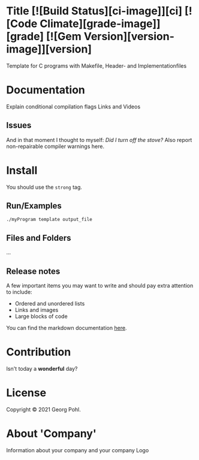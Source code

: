 # Title [![Build Status][ci-image]][ci] [![Code Climate][grade-image]][grade] [![Gem Version][version-image]][version]
Template for C programs with Makefile, Header- and Implementationfiles

# Documentation
Explain conditional compilation flags
Links and Videos

## Issues
And in that moment I thought to myself: _Did I turn off the stove?_
Also report non-repairable compiler warnings here.

# Install
You should use the `strong` tag.

## Run/Examples
```
./myProgram template output_file
```
## Files and Folders
...

## Release notes
A few important items you may want to write and should pay extra attention to include:

* Ordered and unordered lists
* Links and images
* Large blocks of code

You can find the markdown documentation [here](https://docs.github.com/en/free-pro-team@latest/github/writing-on-github).

# Contribution
Isn't today a **wonderful** day?

# License
Copyright © 2021 Georg Pohl.
# About 'Company'
Information about your company and your company Logo
